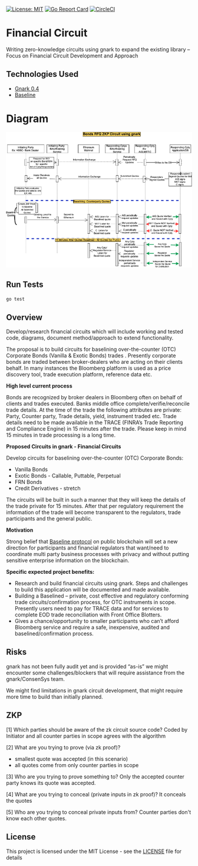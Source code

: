 [![License: MIT](https://img.shields.io/badge/License-MIT-yellow.svg)](https://opensource.org/licenses/MIT)
[![Go Report Card](https://goreportcard.com/badge/github.com/fosgate29/financialcircuit)](https://goreportcard.com/report/github.com/fosgate29/financialcircuit)
[![CircleCI](https://circleci.com/gh/fosgate29/financialcircuit/tree/development.svg?style=svg)](https://circleci.com/gh/fosgate29/financialcircuit/tree/development)

# Financial Circuit

Writing zero-knowledge circuits using gnark to expand the existing library – Focus on Financial Circuit Development and Approach

## Technologies Used 

* [Gnark 0.4](https://docs.gnark.consensys.net/en/latest/)
* [Baseline](https://github.com/eea-oasis/baseline)

# Diagram
![diagram](./doc/DiagramZKP_Bond_RFQ.png)

## Run Tests
 `go test`

## Overview

Develop/research financial circuits which will include working and tested code, diagrams, document method/approach to extend functionality.

The proposal is to build circuits for baselining over-the-counter (OTC) Corporate Bonds (Vanilla & Exotic Bonds) trades . Presently corporate bonds are traded between broker-dealers who are acting on their clients behalf. In many instances the Bloomberg platform is used as a price discovery tool, trade execution platform, reference data etc.

**High level current process**

Bonds are recognized by broker dealers in Bloomberg often on behalf of clients and trades executed. Banks middle office complete/verifie/reconcile trade details.
At the time of the trade the following attributes are private: Party, Counter party, Trade details, yield, instrument traded etc. Trade details need to be made available in the TRACE (FINRA’s Trade Reporting and Compliance Engine) in 15 minutes after the trade. Please keep in mind 15 minutes in trade processing is a long time.

**Proposed Circuits in gnark - Financial Circuits**

Develop circuits for baselining over-the-counter (OTC) Corporate Bonds:

* Vanilla Bonds
* Exotic Bonds - Callable, Puttable, Perpetual
* FRN Bonds
* Credit Derivatives - stretch

The circuits will be built in such a manner that they will keep the details of the trade private for 15 minutes. After that per regulatory requirement the information of the trade will become transparent to the regulators, trade participants and the general public.

**Motivation**

Strong belief that [Baseline protocol](https://github.com/eea-oasis/baseline/blob/master/README.md) on public blockchain will set a new direction for participants and financial regulators that want/need to coordinate multi party business processes with privacy and without putting sensitive enterprise information on the blockchain.

**Specific expected project benefits:**

* Research and build financial circuits using gnark. Steps and challenges to build this application will be documented and made available.
* Building a Baselined – private, cost effective and regulatory conforming trade circuits/confirmation process, for OTC instruments in scope.
  Presently users need to pay for TRACE data and for services to complete EOD trade    reconciliation with Front Office Blotters.
* Gives a  chance/opportunity to smaller participants who can’t afford Bloomberg service and require a safe, inexpensive, audited and baselined/confirmation process.

## Risks
gnark has not been fully audit yet and is provided “as-is” we might encounter some challenges/blockers that will require assistance from the gnark/ConsenSys team.

We might find limitations in gnark circuit development, that might require more time to build than initially planned.

## ZKP

[1] Which parties should be aware of the zk circuit source code?
Coded by Initiator and all counter parties in scope agrees with the algorithm

[2] What are you trying to prove (via zk proof)?
- smallest quote was accepted (in this scenario)
- all quotes come from only counter parties in scope 

[3] Who are you trying to prove something to?
Only the accepted counter party knows its quote was accepted.

[4] What are you trying to conceal (private inputs in zk proof)?
It conceals the quotes

[5] Who are you trying to conceal private inputs from?
Counter parties don't know each other quotes.

## License

This project is licensed under the MIT License - see the [LICENSE](LICENSE) file for details
